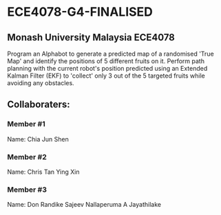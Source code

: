 # ECE4078-G4-FINALISED
## Monash University Malaysia ECE4078
Program an Alphabot to generate a predicted map of a randomised 'True Map' and identify the positions of 5 different fruits on it. Perform path planning with the current robot's position predicted using an Extended Kalman Filter (EKF) to 'collect' only 3 out of the 5 targeted fruits while avoiding any obstacles.

## Collaboraters:
### Member #1
Name: Chia Jun Shen <br>
### Member #2
Name: Chris Tan Ying Xin<br>
### Member #3
Name: Don Randike Sajeev Nallaperuma A Jayathilake<br>




